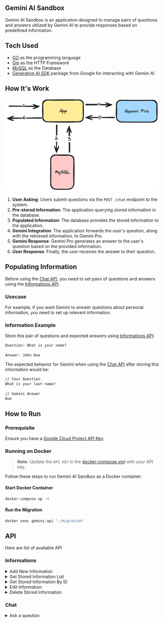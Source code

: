 ## Gemini AI Sandbox

Gemini AI Sandbox is an application designed to manage pairs of questions and answers utilized by Gemini AI to provide responses based on predefined information.

## Tech Used

* [GO](https://go.dev/) as the programming language
* [Gin](https://gin-gonic.com/) as the HTTP Framework
* [MySQL](https://www.mysql.com/) as the Database
* [Generative AI SDK](https://github.com/google/generative-ai-go) package from Google for interacting with Gemini AI

## How It's Work
![workflow](https://github.com/alqinsidev/go-gemini-sandbox/blob/main/workflow.png?raw=true)

1. **User Asking**: Users submit questions via the `POST /chat` endpoint to the system.
2. **Pre-stored Information**: The application querying stored information in the database.
3. **Populated Information**: The database provides the stored information to the application.
4. **Gemini Integration**: The application forwards the user's question, along with the retrieved information, to Gemini Pro.
5. **Gemini Response**: Gemini Pro generates an answer to the user's question based on the provided information.
6. **User Response**: Finally, the user receives the answer to their question.

## Populating Information

Before using the [Chat API](#chat), you need to set pairs of questions and answers using the [Informations API](#informations).

### Usecase

For example, if you want Gemini to answer questions about personal information, you need to set up relevant information.

### Information Example

Store this pair of questions and expected answers using [Informations API](#informations):
```plaintext
Question: What is your name?

Answer: John Doe
```

The expected behavior for Gemini when using the [Chat API](#chat) after storing this information would be:

```plaintext
// Your Question
What is your last name?

// Gemini Answer
Doe
```

## How to Run

### Prerequisite

Ensure you have a [Google Cloud Project API Key](https://makersuite.google.com/app/apikey).

### Running on Docker

> **Note**: Update the `API_KEY` in the [docker-compose.yml](https://github.com/alqinsidev/go-gemini-sandbox/blob/main/docker-compose.yml) with your API key.

Follow these steps to run Gemini AI Sandbox as a Docker container:

#### Start Docker Container

```bash
docker-compose up -d
```

#### Run the Migration

```bash
docker exec gemini-api "./migration"
```

## API

Here are list of available API

### Informations

<details>
<summary> 
    Add New Information
</summary>

##### Description

Store new pair of question and answer used later by gemini to provide an answer

##### URL

`POST /informations`

##### Request Body
```json
{
    "question": string, // user question
    "answer": string // answer expectation
}
```

##### Response - 200

```json
{
    "data":{
        "id": int,
        "question": string,
        "answer": string
    },
    "success": boolean
}
```

</details>

<details>
<summary> 
    Get Stored Information List
</summary>

##### Description

Return stored information

##### URL

`GET /informations`

##### Response - 200

```json
{
    "data": [
        {
            "id": int,
            "question": string,
            "answer": string
        }
    ],
    "success": boolean
}
```

</details>

<details>
<summary> 
    Get Stored Information By ID
</summary>

##### Description

Return stored information by id

##### URL

`GET /informations/:id`

#### Params
`id`: integer

##### Response - 200

```json
{
    "data":{
        "id": int,
        "question": string,
        "answer": string
    },
    "success": boolean
}
```

</details>

<details>
<summary> 
    Edit Information
</summary>

##### Description

Edit stored pair of question and answer

##### URL

`PUT /informations/:id`

##### Request Params
`id`: integer

##### Request Body
```json
{
    "question": string, // user question
    "answer": string // answer expectation
}
```

##### Response - 200

```json
{
    "data":{
        "id": int,
        "question": string,
        "answer": string
    },
    "success": boolean
}
```

</details>

<details>
<summary> 
    Delete Stored Information
</summary>

##### Description

Delete stored information

##### URL

`DELETE /informations/:id`

#### Params
`id`: integer

##### Response - 200

```json
{
    "data":{
        "id": int,
        "question": string,
        "answer": string
    },
    "success": boolean
}
```

</details>

### Chat

<details>
<summary> 
    Ask a question
</summary>

##### Description

Ask Gemini a question, and gemini will answer it based on the information stored before

##### URL

`POST /chat`

##### Request Body

```json
{
    "question": string
}
```

##### Response - 200

```json
{
    "data": {
        "question": string,
        "answer": string
    },
    "success": boolean
}
```

</details>
